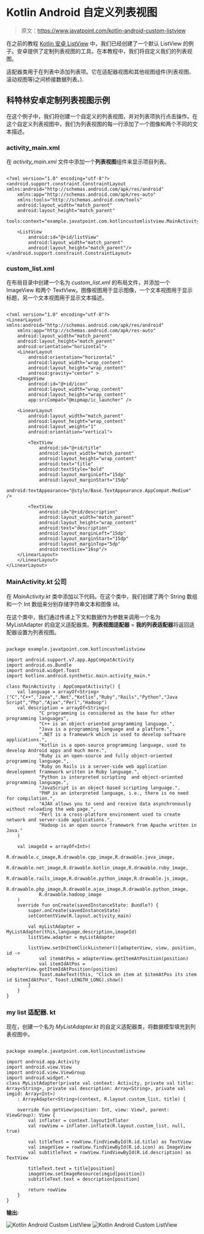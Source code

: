 # Kotlin Android 自定义列表视图

> 原文：<https://www.javatpoint.com/kotlin-android-custom-listview>

在之前的教程 [Kotlin 安卓 ListView](kotlin-android-listview) 中，我们已经创建了一个默认 ListView 的例子。安卓提供了定制列表视图的工具。在本教程中，我们将自定义我们的列表视图。

适配器类用于在列表中添加列表项。它在适配器视图和其他视图组件(列表视图、滚动视图等)之间桥接数据列表。).

## 科特林安卓定制列表视图示例

在这个例子中，我们将创建一个自定义的列表视图，并对列表项执行点击操作。在这个自定义列表视图中，我们为列表视图的每一行添加了一个图像和两个不同的文本描述。

### activity_main.xml

在 *activity_main.xml* 文件中添加一个**列表视图**组件来显示项目列表。

```

<?xml version="1.0" encoding="utf-8"?>
<android.support.constraint.ConstraintLayout xmlns:android="http://schemas.android.com/apk/res/android"
    xmlns:app="http://schemas.android.com/apk/res-auto"
    xmlns:tools="http://schemas.android.com/tools"
    android:layout_width="match_parent"
    android:layout_height="match_parent"
    tools:context="example.javatpoint.com.kotlincustomlistview.MainActivity">

    <ListView
        android:id="@+id/listView"
        android:layout_width="match_parent"
        android:layout_height="match_parent"/>
</android.support.constraint.ConstraintLayout>

```

### custom_list.xml

在布局目录中创建一个名为 *custom_list.xml* 的布局文件，并添加一个 ImageView 和两个 TextView。图像视图用于显示图像，一个文本视图用于显示标题，另一个文本视图用于显示文本描述。

```

<?xml version="1.0" encoding="utf-8"?>
<LinearLayout xmlns:android="http://schemas.android.com/apk/res/android"
    xmlns:app="http://schemas.android.com/apk/res-auto"
    android:layout_width="match_parent"
    android:layout_height="match_parent"
    android:orientation="horizontal">
    <LinearLayout
        android:orientation="horizontal"
        android:layout_width="wrap_content"
        android:layout_height="wrap_content"
        android:gravity="center" >
    <ImageView
        android:id="@+id/icon"
        android:layout_width="wrap_content"
        android:layout_height="wrap_content"
        app:srcCompat="@mipmap/ic_launcher" />

    <LinearLayout
        android:layout_width="match_parent"
        android:layout_height="wrap_content"
        android:layout_weight="1"
        android:orientation="vertical">

        <TextView
            android:id="@+id/title"
            android:layout_width="match_parent"
            android:layout_height="wrap_content"
            android:text="title"
            android:textStyle="bold"
            android:layout_marginLeft="15dp"
            android:layout_marginStart="15dp"
            android:textAppearance="@style/Base.TextAppearance.AppCompat.Medium" />

        <TextView
            android:id="@+id/description"
            android:layout_width="match_parent"
            android:layout_height="wrap_content"
            android:text="description"
            android:layout_marginLeft="15dp"
            android:layout_marginStart="15dp"
            android:layout_marginTop="5dp"
            android:textSize="16sp"/>
    </LinearLayout>
    </LinearLayout>
</LinearLayout>

```

### MainActivity.kt 公司

在 *MainActivity.kt* 类中添加以下代码。在这个类中，我们创建了两个 String 数组和一个 Int 数组来分别存储字符串文本和图像 id。

在这个类中，我们通过传递上下文和数据作为参数来调用一个名为 MyListAdapter 的自定义适配器类。**列表视图适配器** = **我的列表适配器**将返回适配器设置为列表视图。

```

package example.javatpoint.com.kotlincustomlistview

import android.support.v7.app.AppCompatActivity
import android.os.Bundle
import android.widget.Toast
import kotlinx.android.synthetic.main.activity_main.*

class MainActivity : AppCompatActivity() {
    val language = arrayOf<String>("C","C++","Java",".Net","Kotlin","Ruby","Rails","Python","Java Script","Php","Ajax","Perl","Hadoop")
    val description = arrayOf<String>(
            "C programming is considered as the base for other programming languages",
            "C++ is an object-oriented programming language.",
            "Java is a programming language and a platform.",
            ".NET is a framework which is used to develop software applications.",
            "Kotlin is a open-source programming language, used to develop Android apps and much more.",
            "Ruby is an open-source and fully object-oriented programming language.",
            "Ruby on Rails is a server-side web application development framework written in Ruby language.",
            "Python is interpreted scripting  and object-oriented programming language.",
            "JavaScript is an object-based scripting language.",
            "PHP is an interpreted language, i.e., there is no need for compilation.",
            "AJAX allows you to send and receive data asynchronously without reloading the web page.",
            "Perl is a cross-platform environment used to create network and server-side applications.",
            "Hadoop is an open source framework from Apache written in Java."
    )

    val imageId = arrayOf<Int>(
            R.drawable.c_image,R.drawable.cpp_image,R.drawable.java_image,
            R.drawable.net_image,R.drawable.kotlin_image,R.drawable.ruby_image,
            R.drawable.rails_image,R.drawable.python_image,R.drawable.js_image,
            R.drawable.php_image,R.drawable.ajax_image,R.drawable.python_image,
            R.drawable.hadoop_image
    )
    override fun onCreate(savedInstanceState: Bundle?) {
        super.onCreate(savedInstanceState)
        setContentView(R.layout.activity_main)

        val myListAdapter = MyListAdapter(this,language,description,imageId)
        listView.adapter = myListAdapter

        listView.setOnItemClickListener(){adapterView, view, position, id ->
            val itemAtPos = adapterView.getItemAtPosition(position)
            val itemIdAtPos = adapterView.getItemIdAtPosition(position)
            Toast.makeText(this, "Click on item at $itemAtPos its item id $itemIdAtPos", Toast.LENGTH_LONG).show()
        }
    }
}

```

### my list 适配器. kt

现在，创建一个名为 *MyListAdapter.kt* 的自定义适配器类，将数据模型填充到列表视图中。

```

package example.javatpoint.com.kotlincustomlistview

import android.app.Activity
import android.view.View
import android.view.ViewGroup
import android.widget.*
class MyListAdapter(private val context: Activity, private val title: Array<String>, private val description: Array<String>, private val imgid: Array<Int>)
    : ArrayAdapter<String>(context, R.layout.custom_list, title) {

    override fun getView(position: Int, view: View?, parent: ViewGroup): View {
        val inflater = context.layoutInflater
        val rowView = inflater.inflate(R.layout.custom_list, null, true)

        val titleText = rowView.findViewById(R.id.title) as TextView
        val imageView = rowView.findViewById(R.id.icon) as ImageView
        val subtitleText = rowView.findViewById(R.id.description) as TextView

        titleText.text = title[position]
        imageView.setImageResource(imgid[position])
        subtitleText.text = description[position]

        return rowView
    }
}

```

**输出:**

![Kotlin Android Custom ListView](img/b09bc9b50bf5caa3c2e66a24802e85e9.png) ![Kotlin Android Custom ListView](img/5c54c34b2564f3d2ac9e0df5cda951b8.png)